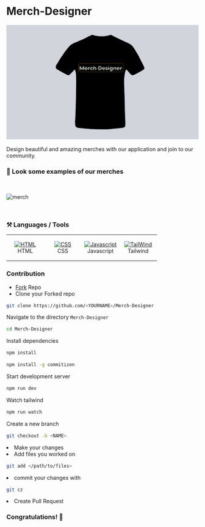 # Merch-Designer

<img src='assets/index.png'/>

Design beautiful and amazing merches with our application and join to our community. 

### 👕 Look some examples of our merches
</br>

![merch](https://user-images.githubusercontent.com/90936639/195135654-9f8f3d6c-3316-4464-9226-bf2af4dbf58c.png)

</br>

### ⚒️ Languages / Tools

<table>

<tbody>

<tr>

<td align="Center" width="25%">

<a href="https://developer.mozilla.org/en-US/docs/Glossary/HTML5" target="_blank" rel="noreferrer"><img src="https://cdn.svgporn.com/logos/html-5.svg" width="36" height="36" alt="HTML" /></a>
<br>HTML

</td>

<td align="Center" width="25%">

<a href="https://developer.mozilla.org/en-US/docs/Web/CSS" target="_blank" rel="noreferrer"><img src="https://cdn.svgporn.com/logos/css-3.svg" width="36" height="36" alt="CSS" /></a>
<br>CSS

</td>

<td align="Center" width="25%">

<a href="https://www.typescriptlang.org/" target="_blank" rel="noreferrer"><img src="https://img.icons8.com/color/144/000000/javascript.png" width="36" height="36" alt="Javascript" /></a>
<br>Javascript

</td>
<td align="Center" width="25%">

<a href="https://www.typescriptlang.org/" target="_blank" rel="noreferrer"><img src="https://img.icons8.com/color/144/000000/tailwindcss.png" width="36" height="36" alt="TailWind" /></a>
<br>Tailwind

</td>
</tr>

</tbody>

</table>

### Contribution

<ul>
<li><a href="https://github.com/Abdulmumin1/Merch-Designer/fork">Fork</a> Repo</li>
<li>Clone your Forked repo</li>
</ul>

```bash
git clone https://github.com/<YOURNAME>/Merch-Designer
```

Navigate to the directory `Merch-Designer`

```bash
cd Merch-Designer
```

Install dependencies

```bash
npm install
```

```bash
npm install -g commitizen
```

Start development server

```bash
npm run dev
```

Watch tailwind

```bash
npm run watch
```

Create a new branch

```bash
git checkout -b <NAME>
```

<li>Make your changes</li>
<li>Add files you worked on</li>

```bash
git add </path/to/files>
```

<li>commit your changes with </li>

```bash
git cz
```

<li>Create Pull Request</li>

### Congratulations! 🎉
